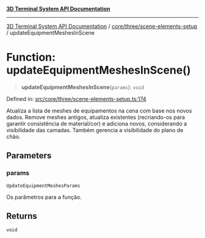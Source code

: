 [**3D Terminal System API Documentation**](../../../../README.md)

***

[3D Terminal System API Documentation](../../../../README.md) / [core/three/scene-elements-setup](../README.md) / updateEquipmentMeshesInScene

# Function: updateEquipmentMeshesInScene()

> **updateEquipmentMeshesInScene**(`params`): `void`

Defined in: [src/core/three/scene-elements-setup.ts:174](https://github.com/Dicommunitas/ThreeJS_Terminal_3D2/blob/3ee0fc36a3337518d3717231e10fb625cedcf942/src/core/three/scene-elements-setup.ts#L174)

Atualiza a lista de meshes de equipamentos na cena com base nos novos dados.
Remove meshes antigos, atualiza existentes (recriando-os para garantir consistência de material/cor)
e adiciona novos, considerando a visibilidade das camadas. Também gerencia a visibilidade do plano de chão.

## Parameters

### params

`UpdateEquipmentMeshesParams`

Os parâmetros para a função.

## Returns

`void`
